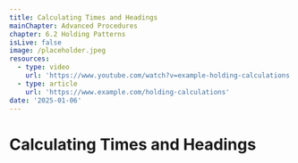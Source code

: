 ```yaml
---
title: Calculating Times and Headings
mainChapter: Advanced Procedures
chapter: 6.2 Holding Patterns
isLive: false
image: /placeholder.jpeg
resources:
  - type: video
    url: 'https://www.youtube.com/watch?v=example-holding-calculations'
  - type: article
    url: 'https://www.example.com/holding-calculations'
date: '2025-01-06'
---
```


# Calculating Times and Headings
